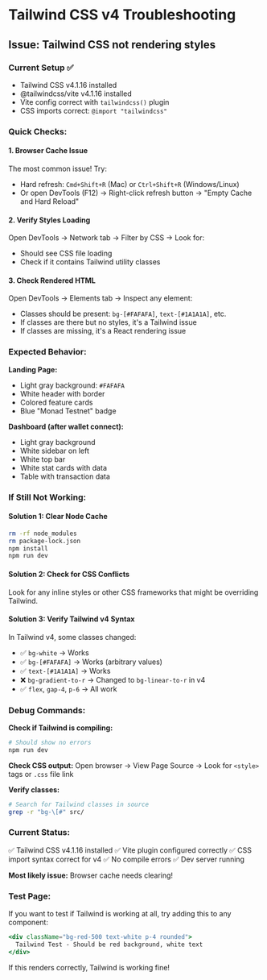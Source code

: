 # Tailwind CSS v4 Troubleshooting

## Issue: Tailwind CSS not rendering styles

### Current Setup ✅

- Tailwind CSS v4.1.16 installed
- @tailwindcss/vite v4.1.16 installed
- Vite config correct with `tailwindcss()` plugin
- CSS imports correct: `@import "tailwindcss"`

### Quick Checks:

#### 1. **Browser Cache Issue**

The most common issue! Try:

- Hard refresh: `Cmd+Shift+R` (Mac) or `Ctrl+Shift+R` (Windows/Linux)
- Or open DevTools (F12) → Right-click refresh button → "Empty Cache and Hard Reload"

#### 2. **Verify Styles Loading**

Open DevTools → Network tab → Filter by CSS → Look for:

- Should see CSS file loading
- Check if it contains Tailwind utility classes

#### 3. **Check Rendered HTML**

Open DevTools → Elements tab → Inspect any element:

- Classes should be present: `bg-[#FAFAFA]`, `text-[#1A1A1A]`, etc.
- If classes are there but no styles, it's a Tailwind issue
- If classes are missing, it's a React rendering issue

### Expected Behavior:

**Landing Page:**

- Light gray background: `#FAFAFA`
- White header with border
- Colored feature cards
- Blue "Monad Testnet" badge

**Dashboard (after wallet connect):**

- Light gray background
- White sidebar on left
- White top bar
- White stat cards with data
- Table with transaction data

### If Still Not Working:

#### Solution 1: Clear Node Cache

```bash
rm -rf node_modules
rm package-lock.json
npm install
npm run dev
```

#### Solution 2: Check for CSS Conflicts

Look for any inline styles or other CSS frameworks that might be overriding Tailwind.

#### Solution 3: Verify Tailwind v4 Syntax

In Tailwind v4, some classes changed:

- ✅ `bg-white` → Works
- ✅ `bg-[#FAFAFA]` → Works (arbitrary values)
- ✅ `text-[#1A1A1A]` → Works
- ❌ `bg-gradient-to-r` → Changed to `bg-linear-to-r` in v4
- ✅ `flex`, `gap-4`, `p-6` → All work

### Debug Commands:

**Check if Tailwind is compiling:**

```bash
# Should show no errors
npm run dev
```

**Check CSS output:**
Open browser → View Page Source → Look for `<style>` tags or `.css` file link

**Verify classes:**

```bash
# Search for Tailwind classes in source
grep -r "bg-\[#" src/
```

### Current Status:

✅ Tailwind CSS v4.1.16 installed
✅ Vite plugin configured correctly
✅ CSS import syntax correct for v4
✅ No compile errors
✅ Dev server running

**Most likely issue:** Browser cache needs clearing!

### Test Page:

If you want to test if Tailwind is working at all, try adding this to any component:

```jsx
<div className="bg-red-500 text-white p-4 rounded">
  Tailwind Test - Should be red background, white text
</div>
```

If this renders correctly, Tailwind is working fine!
